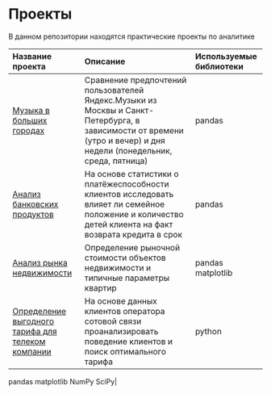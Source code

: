 # Проекты
В данном репозитории находятся практические проекты по аналитике

| Название проекта      |       Описание        | Используемые библиотеки    |
| :-------------------- | :---------------------|:---------------------------|
| [Музыка в больших городах](https://github.com/AlekseiVA/Projects/tree/main/Исследование%20данных%20сервиса%20“Яндекс.Музыка”%20—%20сравнение%20пользователей%20двух%20городов) | Сравнение предпочтений пользователей Яндекс.Музыки из Москвы и Санкт-Петербурга, в зависимости от времени (утро и вечер) и дня недели (понедельник, среда, пятница) | pandas |
|[Анализ банковских продуктов](https://github.com/AlekseiVA/Projects/tree/main/Анализ%20банковских%20данных)|На основе статистики о платёжеспособности клиентов исследовать влияет ли семейное положение и количество детей клиента на факт возврата кредита в срок|pandas|
|[Анализ рынка недвижимости](https://github.com/AlekseiVA/Projects/tree/main/Анализ%20рынка%20недвижимости)|Определение рыночной стоимости объектов недвижимости и типичные параметры квартир|pandas matplotlib|
|[Определение выгодного тарифа для телеком компании](https://github.com/AlekseiVA/Projects/tree/main/Определение%20выгодного%20тарифа)|На основе данных клиентов оператора сотовой связи проанализировать поведение клиентов и поиск оптимального тарифа|python 
pandas
matplotlib
NumPy
SciPy|
